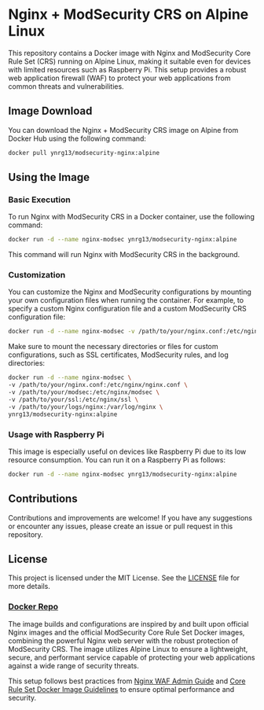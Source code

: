 # Nginx + ModSecurity CRS on Alpine Linux

This repository contains a Docker image with Nginx and ModSecurity Core Rule Set (CRS) running on Alpine Linux, making it suitable even for devices with limited resources such as Raspberry Pi. This setup provides a robust web application firewall (WAF) to protect your web applications from common threats and vulnerabilities.

## Image Download

You can download the Nginx + ModSecurity CRS image on Alpine from Docker Hub using the following command:

```bash
docker pull ynrg13/modsecurity-nginx:alpine
```

## Using the Image

### Basic Execution

To run Nginx with ModSecurity CRS in a Docker container, use the following command:

```bash
docker run -d --name nginx-modsec ynrg13/modsecurity-nginx:alpine
```

This command will run Nginx with ModSecurity CRS in the background.

### Customization

You can customize the Nginx and ModSecurity configurations by mounting your own configuration files when running the container. For example, to specify a custom Nginx configuration file and a custom ModSecurity CRS configuration file:

```bash
docker run -d --name nginx-modsec -v /path/to/your/nginx.conf:/etc/nginx/nginx.conf -v /path/to/your/modsec:/etc/nginx/modsec ynrg13/modsecurity-nginx:alpine
```

Make sure to mount the necessary directories or files for custom configurations, such as SSL certificates, ModSecurity rules, and log directories:

```bash
docker run -d --name nginx-modsec \
-v /path/to/your/nginx.conf:/etc/nginx/nginx.conf \
-v /path/to/your/modsec:/etc/nginx/modsec \
-v /path/to/your/ssl:/etc/nginx/ssl \
-v /path/to/your/logs/nginx:/var/log/nginx \
ynrg13/modsecurity-nginx:alpine
```

### Usage with Raspberry Pi

This image is especially useful on devices like Raspberry Pi due to its low resource consumption. You can run it on a Raspberry Pi as follows:

```bash
docker run -d --name nginx-modsec ynrg13/modsecurity-nginx:alpine
```

## Contributions

Contributions and improvements are welcome! If you have any suggestions or encounter any issues, please create an issue or pull request in this repository.

## License

This project is licensed under the MIT License. See the [LICENSE](https://github.com/your-repo/docker_images/blob/main/LICENSE) file for more details.

### [Docker Repo](https://github.com/yonrasgg/docker_images/blob/49fdb953ec2321a81841c05cb21c96402156c617/nginx-docker/README.md)

The image builds and configurations are inspired by and built upon official Nginx images and the official ModSecurity Core Rule Set Docker images, combining the powerful Nginx web server with the robust protection of ModSecurity CRS. The image utilizes Alpine Linux to ensure a lightweight, secure, and performant service capable of protecting your web applications against a wide range of security threats.

This setup follows best practices from [Nginx WAF Admin Guide](https://docs.nginx.com/nginx-waf/admin-guide/nginx-plus-modsecurity-waf-owasp-crs/) and [Core Rule Set Docker Image Guidelines](https://github.com/coreruleset/modsecurity-crs-docker) to ensure optimal performance and security.
